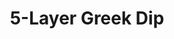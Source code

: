 ---
title: 5-Layer Greek Dip
source: My Food and Family
source_url: http://www.kraftrecipes.com/recipes/5-layer-greek-dip-51322.aspx
yield: 2 cups or 16 servings, 2 Tbsp. and 11 pita chips each
active_time: 10 min
total_time: 10 min
tags: 
  - appetizers
  - greek
  - veg
image: /uploads/greekDip.jpg
ingredients: |-
  * 1 pkg. (7 oz.) ATHENOS Original Hummus 
  * 1 pkg. (4 oz.) ATHENOS Traditional Feta Cheese, crumbled 
  * 1/2 cup chopped tomatoes 
  * 1/4 cup chopped cucumbers 
  * 2 Tbsp. sliced kalamata olives 
  * ATHENOS Pita Chips Original 
instructions: |-
  * SPREAD hummus onto bottom of 9-inch pie plate. 
  * COVER with layers of remaining ingredients. 
  * SERVE with chips. 
---